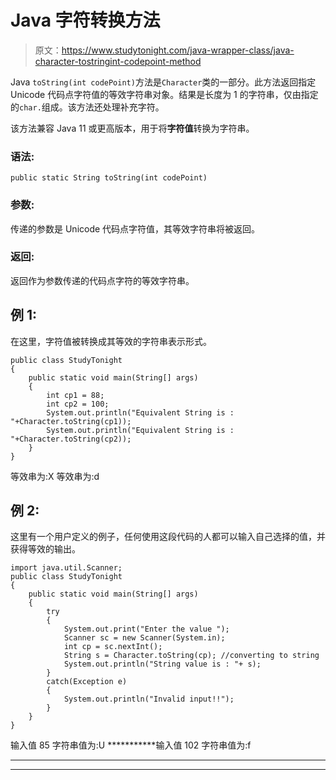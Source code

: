 # Java 字符转换方法

> 原文：<https://www.studytonight.com/java-wrapper-class/java-character-tostringint-codepoint-method>

Java `toString(int codePoint)`方法是`Character`类的一部分。此方法返回指定 Unicode 代码点字符值的等效字符串对象。结果是长度为 1 的字符串，仅由指定的`char.`组成。该方法还处理补充字符。

该方法兼容 Java 11 或更高版本，用于将**字符值**转换为字符串。

### 语法:

```
public static String toString(int codePoint) 
```

### 参数:

传递的参数是 Unicode 代码点字符值，其等效字符串将被返回。

### 返回:

返回作为参数传递的代码点字符的等效字符串。

## 例 1:

在这里，字符值被转换成其等效的字符串表示形式。

```
public class StudyTonight
{  
    public static void main(String[] args)
    {  
        int cp1 = 88;
        int cp2 = 100;
        System.out.println("Equivalent String is : "+Character.toString(cp1));   
        System.out.println("Equivalent String is : "+Character.toString(cp2));   
    }  
}
```

等效串为:X
等效串为:d

## 例 2:

这里有一个用户定义的例子，任何使用这段代码的人都可以输入自己选择的值，并获得等效的输出。

```
import java.util.Scanner;  
public class StudyTonight
{  
    public static void main(String[] args) 
    {  
        try
        {
            System.out.print("Enter the value ");  
            Scanner sc = new Scanner(System.in);  
            int cp = sc.nextInt();  
            String s = Character.toString(cp); //converting to string
            System.out.println("String value is : "+ s);          
        }
        catch(Exception e)
        {
            System.out.println("Invalid input!!");
        }
    }  
} 
```

输入值 85
字符串值为:U
***********输入值 102
字符串值为:f

* * *

* * *